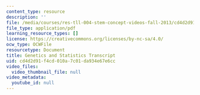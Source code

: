 ```yaml
---
content_type: resource
description: ''
file: /media/courses/res-tll-004-stem-concept-videos-fall-2013/cd4d2d91f4cd010a7c01da934e67e6cc_MITRES_TLL-004F13_Genetics.pdf
file_type: application/pdf
learning_resource_types: []
license: https://creativecommons.org/licenses/by-nc-sa/4.0/
ocw_type: OCWFile
resourcetype: Document
title: Genetics and Statistics Transcript
uid: cd4d2d91-f4cd-010a-7c01-da934e67e6cc
video_files:
  video_thumbnail_file: null
video_metadata:
  youtube_id: null
---
```

